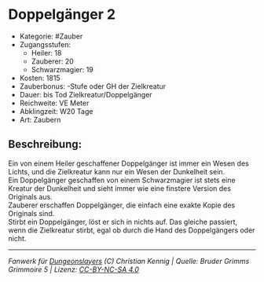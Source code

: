 # Doppelgänger 2  
- Kategorie: #Zauber  
- Zugangsstufen:  
  - Heiler: 18  
  - Zauberer: 20  
  - Schwarzmagier: 19  
- Kosten: 1815  
- Zauberbonus: -Stufe oder GH der Zielkreatur  
- Dauer: bis Tod Zielkreatur/Doppelgänger  
- Reichweite: VE Meter  
- Abklingzeit: W20 Tage  
- Art: Zaubern     

## Beschreibung:
Ein von einem Heiler geschaffener Doppelgänger ist immer ein Wesen des Lichts, und die Zielkreatur kann nur ein Wesen der Dunkelheit sein.<br>Ein Doppelgänger geschaffen von einem Schwarzmagier ist stets eine Kreatur der Dunkelheit und sieht immer wie eine finstere Version des Originals aus.<br>Zauberer erschaffen Doppelgänger, die einfach eine exakte Kopie des Originals sind.<br>Stirbt ein Doppelgänger, löst er sich in nichts auf. Das gleiche passiert, wenn die Zielkreatur stirbt, egal ob durch die Hand des Doppelgängers oder nicht.


___
*Fanwerk für [Dungeonslayers](https://www.dungeonslayers.net/) (C) Christian Kennig | Quelle: Bruder Grimms Grimmoire 5 | Lizenz: [CC-BY-NC-SA 4.0](https://creativecommons.org/licenses/by-nc-sa/4.0/deed.de)*